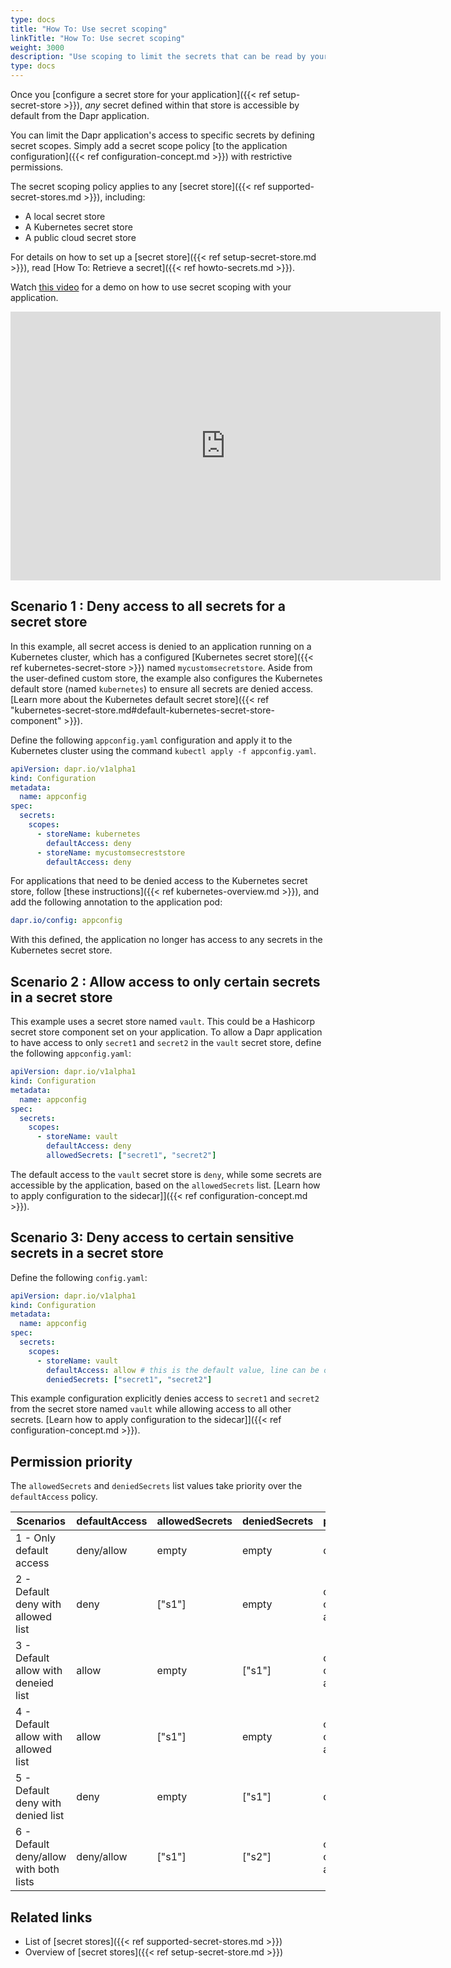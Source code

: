 ```yaml
---
type: docs
title: "How To: Use secret scoping"
linkTitle: "How To: Use secret scoping"
weight: 3000
description: "Use scoping to limit the secrets that can be read by your application from secret stores"
type: docs
---
```


Once you [configure a secret store for your application]({{< ref setup-secret-store >}}), *any* secret defined within that store is accessible by default from the Dapr application. 

You can limit the Dapr application's access to specific secrets by defining secret scopes. Simply add a secret scope policy [to the application configuration]({{< ref configuration-concept.md >}}) with restrictive permissions.

The secret scoping policy applies to any [secret store]({{< ref supported-secret-stores.md >}}), including:

- A local secret store
- A Kubernetes secret store
- A public cloud secret store

For details on how to set up a [secret store]({{< ref setup-secret-store.md >}}), read [How To: Retrieve a secret]({{< ref howto-secrets.md >}}).

Watch [this video](https://youtu.be/j99RN_nxExA?start=2272) for a demo on how to use secret scoping with your application.

<div class="embed-responsive embed-responsive-16by9">
<iframe width="688" height="430" src="https://www.youtube-nocookie.com/embed/j99RN_nxExA?start=2272" frameborder="0" allow="accelerometer; autoplay; clipboard-write; encrypted-media; gyroscope; picture-in-picture" allowfullscreen></iframe>
</div>

## Scenario 1 : Deny access to all secrets for a secret store

In this example, all secret access is denied to an application running on a Kubernetes cluster, which has a configured [Kubernetes secret store]({{< ref kubernetes-secret-store >}}) named `mycustomsecretstore`. Aside from the user-defined custom store, the example also configures the Kubernetes default store (named `kubernetes`) to ensure all secrets are denied access. [Learn more about the Kubernetes default secret store]({{< ref "kubernetes-secret-store.md#default-kubernetes-secret-store-component" >}}).

Define the following `appconfig.yaml` configuration and apply it to the Kubernetes cluster using the command `kubectl apply -f appconfig.yaml`.

```yaml
apiVersion: dapr.io/v1alpha1
kind: Configuration
metadata:
  name: appconfig
spec:
  secrets:
    scopes:
      - storeName: kubernetes
        defaultAccess: deny
      - storeName: mycustomsecreststore
        defaultAccess: deny
```

For applications that need to be denied access to the Kubernetes secret store, follow [these instructions]({{< ref kubernetes-overview.md >}}), and add the following annotation to the application pod:

```yaml
dapr.io/config: appconfig
```

With this defined, the application no longer has access to any secrets in the Kubernetes secret store.

## Scenario 2 : Allow access to only certain secrets in a secret store

This example uses a secret store named `vault`. This could be a Hashicorp secret store component set on your application. To allow a Dapr application to have access to only `secret1` and `secret2` in the `vault` secret store, define the following `appconfig.yaml`:

```yaml
apiVersion: dapr.io/v1alpha1
kind: Configuration
metadata:
  name: appconfig
spec:
  secrets:
    scopes:
      - storeName: vault
        defaultAccess: deny
        allowedSecrets: ["secret1", "secret2"]
```

The default access to the `vault` secret store is `deny`, while some secrets are accessible by the application, based on the `allowedSecrets` list. [Learn how to apply configuration to the sidecar]]({{< ref configuration-concept.md >}}).

## Scenario 3: Deny access to certain sensitive secrets in a secret store

Define the following `config.yaml`:

```yaml
apiVersion: dapr.io/v1alpha1
kind: Configuration
metadata:
  name: appconfig
spec:
  secrets:
    scopes:
      - storeName: vault
        defaultAccess: allow # this is the default value, line can be omitted
        deniedSecrets: ["secret1", "secret2"]
```

This example configuration explicitly denies access to `secret1` and `secret2` from the secret store named `vault` while allowing access to all other secrets. [Learn how to apply configuration to the sidecar]]({{< ref configuration-concept.md >}}).

## Permission priority

The `allowedSecrets` and `deniedSecrets` list values take priority over the `defaultAccess` policy.

Scenarios | defaultAccess | allowedSecrets | deniedSecrets | permission
---- | ------- | -----------| ----------| ------------
1 - Only default access  | deny/allow | empty | empty | deny/allow
2 - Default deny with allowed list | deny | ["s1"] | empty | only "s1" can be accessed
3 - Default allow with deneied list | allow | empty | ["s1"] | only "s1" cannot be accessed
4 - Default allow with allowed list  | allow | ["s1"] | empty | only "s1" can be accessed
5 - Default deny with denied list  | deny | empty | ["s1"] | deny
6 - Default deny/allow with both lists  | deny/allow | ["s1"] | ["s2"] | only "s1" can be accessed

## Related links

- List of [secret stores]({{< ref supported-secret-stores.md >}})
- Overview of [secret stores]({{< ref setup-secret-store.md >}})